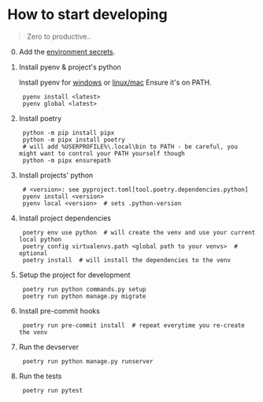 # How to start developing

> Zero to productive..

0. Add the [environment secrets](./environment-secrets.md).

1. Install pyenv & project's python

    Install pyenv for [windows](https://github.com/pyenv-win/pyenv-win/blob/master/docs/installation.md) or [linux/mac](https://github.com/pyenv/pyenv#installation)
    Ensure it's on PATH.

        pyenv install <latest>
        pyenv global <latest>


2. Install poetry

        python -m pip install pipx
        python -m pipx install poetry
        # will add %USERPROFILE%\.local\bin to PATH - be careful, you might want to control your PATH yourself though
        python -m pipx ensurepath  


3. Install projects' python

        # <version>: see pyproject.toml[tool.poetry.dependencies.python]
        pyenv install <version>
        pyenv local <version>  # sets .python-version


4. Install project dependencies

        poetry env use python  # will create the venv and use your current local python
        poetry config virtualenvs.path <global path to your venvs>  # optional
        poetry install  # will install the dependencies to the venv


5. Setup the project for development

        poetry run python commands.py setup
        poetry run python manage.py migrate


6. Install pre-commit hooks

        poetry run pre-commit install  # repeat everytime you re-create the venv


7. Run the devserver

        poetry run python manage.py runserver


8. Run the tests

        poetry run pytest
